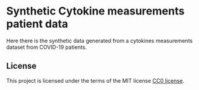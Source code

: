 # Synthetic Cytokine measurements patient data
Here there is the synthetic data generated from a cytokines measurements dataset from COVID-19 patients.

## License
This project is licensed under the terms of the MIT license [CC0 license](LICENSE).

